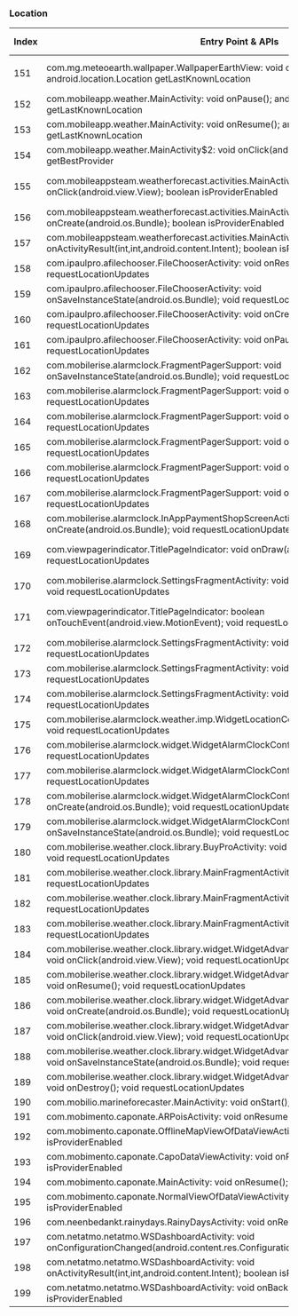 ### Location
| Index | Entry Point & APIs | Screen shot | Resource id | Label |
| ------------- | ------------- | ------------- |-------------|-------------|
| 151 | com.mg.meteoearth.wallpaper.WallpaperEarthView: void onResume(); android.location.Location getLastKnownLocation | ![](C:\Users\hfu\Documents\COSMOS\output\py\Play_win8\Weather\com.mg.meteoearth\com.mg.meteoearth.wallpaper.PreferencesEarthViewActivity.png) | {'2131755372': <sensitive_component.SensitiveComponent.SensitiveView object at 0x0948AB50>} | |
| 152 | com.mobileapp.weather.MainActivity: void onPause(); android.location.Location getLastKnownLocation | ![](C:\Users\hfu\Documents\COSMOS\output\py\Play_win8\Weather\com.mobileapp.weather\com.mobileapp.weather.MainActivity.png) |  | |
| 153 | com.mobileapp.weather.MainActivity: void onResume(); android.location.Location getLastKnownLocation | ![](C:\Users\hfu\Documents\COSMOS\output\py\Play_win8\Weather\com.mobileapp.weather\com.mobileapp.weather.MainActivity.png) |  | |
| 154 | com.mobileapp.weather.MainActivity$2: void onClick(android.view.View); java.lang.String getBestProvider | ![](C:\Users\hfu\Documents\COSMOS\output\py\Play_win8\Weather\com.mobileapp.weather\com.mobileapp.weather.MainActivity.png) |  | |
| 155 | com.mobileappsteam.weatherforecast.activities.MainActivity$3: void onClick(android.view.View); boolean isProviderEnabled | ![](C:\Users\hfu\Documents\COSMOS\output\py\Play_win8\Weather\com.mobileappsteam.weatherforecast\com.mobileappsteam.weatherforecast.activities.MainActivity.png) | {'2131624069': <sensitive_component.SensitiveComponent.SensitiveView object at 0x0921C190>} | |
| 156 | com.mobileappsteam.weatherforecast.activities.MainActivity: void onCreate(android.os.Bundle); boolean isProviderEnabled | ![](C:\Users\hfu\Documents\COSMOS\output\py\Play_win8\Weather\com.mobileappsteam.weatherforecast\com.mobileappsteam.weatherforecast.activities.MainActivity.png) |  | |
| 157 | com.mobileappsteam.weatherforecast.activities.MainActivity: void onActivityResult(int,int,android.content.Intent); boolean isProviderEnabled | ![](C:\Users\hfu\Documents\COSMOS\output\py\Play_win8\Weather\com.mobileappsteam.weatherforecast\com.mobileappsteam.weatherforecast.activities.MainActivity.png) |  | |
| 158 | com.ipaulpro.afilechooser.FileChooserActivity: void onResume(); void requestLocationUpdates | ![](C:\Users\hfu\Documents\COSMOS\output\py\Play_win8\Weather\com.mobilerise.alarmclock\com.ipaulpro.afilechooser.FileChooserActivity.png) |  | |
| 159 | com.ipaulpro.afilechooser.FileChooserActivity: void onSaveInstanceState(android.os.Bundle); void requestLocationUpdates | ![](C:\Users\hfu\Documents\COSMOS\output\py\Play_win8\Weather\com.mobilerise.alarmclock\com.ipaulpro.afilechooser.FileChooserActivity.png) |  | |
| 160 | com.ipaulpro.afilechooser.FileChooserActivity: void onCreate(android.os.Bundle); void requestLocationUpdates | ![](C:\Users\hfu\Documents\COSMOS\output\py\Play_win8\Weather\com.mobilerise.alarmclock\com.ipaulpro.afilechooser.FileChooserActivity.png) |  | |
| 161 | com.ipaulpro.afilechooser.FileChooserActivity: void onPause(); void requestLocationUpdates | ![](C:\Users\hfu\Documents\COSMOS\output\py\Play_win8\Weather\com.mobilerise.alarmclock\com.ipaulpro.afilechooser.FileChooserActivity.png) |  | |
| 162 | com.mobilerise.alarmclock.FragmentPagerSupport: void onSaveInstanceState(android.os.Bundle); void requestLocationUpdates | ![](C:\Users\hfu\Documents\COSMOS\output\py\Play_win8\Weather\com.mobilerise.alarmclock\com.mobilerise.alarmclock.FragmentPagerSupport.png) |  | |
| 163 | com.mobilerise.alarmclock.FragmentPagerSupport: void onResume(); void requestLocationUpdates | ![](C:\Users\hfu\Documents\COSMOS\output\py\Play_win8\Weather\com.mobilerise.alarmclock\com.mobilerise.alarmclock.FragmentPagerSupport.png) |  | |
| 164 | com.mobilerise.alarmclock.FragmentPagerSupport: void onDestroy(); void requestLocationUpdates | ![](C:\Users\hfu\Documents\COSMOS\output\py\Play_win8\Weather\com.mobilerise.alarmclock\com.mobilerise.alarmclock.FragmentPagerSupport.png) |  | |
| 165 | com.mobilerise.alarmclock.FragmentPagerSupport: void onStop(); void requestLocationUpdates | ![](C:\Users\hfu\Documents\COSMOS\output\py\Play_win8\Weather\com.mobilerise.alarmclock\com.mobilerise.alarmclock.FragmentPagerSupport.png) |  | |
| 166 | com.mobilerise.alarmclock.FragmentPagerSupport: void onBackPressed(); void requestLocationUpdates | ![](C:\Users\hfu\Documents\COSMOS\output\py\Play_win8\Weather\com.mobilerise.alarmclock\com.mobilerise.alarmclock.FragmentPagerSupport.png) |  | |
| 167 | com.mobilerise.alarmclock.FragmentPagerSupport: void onStart(); void requestLocationUpdates | ![](C:\Users\hfu\Documents\COSMOS\output\py\Play_win8\Weather\com.mobilerise.alarmclock\com.mobilerise.alarmclock.FragmentPagerSupport.png) |  | |
| 168 | com.mobilerise.alarmclock.InAppPaymentShopScreenActivityKindleVersion: void onCreate(android.os.Bundle); void requestLocationUpdates | ![](C:\Users\hfu\Documents\COSMOS\output\py\Play_win8\Weather\com.mobilerise.alarmclock\com.mobilerise.alarmclock.InAppPaymentShopScreenActivityKindleVersion.png) |  | |
| 169 | com.viewpagerindicator.TitlePageIndicator: void onDraw(android.graphics.Canvas); void requestLocationUpdates | ![](C:\Users\hfu\Documents\COSMOS\output\py\Play_win8\Weather\com.mobilerise.alarmclock\com.mobilerise.alarmclock.SettingsFragmentActivity.png) | {'2131296727': <sensitive_component.SensitiveComponent.SensitiveView object at 0x03679170>} | |
| 170 | com.mobilerise.alarmclock.SettingsFragmentActivity: void onCreate(android.os.Bundle); void requestLocationUpdates | ![](C:\Users\hfu\Documents\COSMOS\output\py\Play_win8\Weather\com.mobilerise.alarmclock\com.mobilerise.alarmclock.SettingsFragmentActivity.png) |  | |
| 171 | com.viewpagerindicator.TitlePageIndicator: boolean onTouchEvent(android.view.MotionEvent); void requestLocationUpdates | ![](C:\Users\hfu\Documents\COSMOS\output\py\Play_win8\Weather\com.mobilerise.alarmclock\com.mobilerise.alarmclock.SettingsFragmentActivity.png) | {'2131296727': <sensitive_component.SensitiveComponent.SensitiveView object at 0x03679CD0>} | |
| 172 | com.mobilerise.alarmclock.SettingsFragmentActivity: void onStart(); void requestLocationUpdates | ![](C:\Users\hfu\Documents\COSMOS\output\py\Play_win8\Weather\com.mobilerise.alarmclock\com.mobilerise.alarmclock.SettingsFragmentActivity.png) |  | |
| 173 | com.mobilerise.alarmclock.SettingsFragmentActivity: void onStop(); void requestLocationUpdates | ![](C:\Users\hfu\Documents\COSMOS\output\py\Play_win8\Weather\com.mobilerise.alarmclock\com.mobilerise.alarmclock.SettingsFragmentActivity.png) |  | |
| 174 | com.mobilerise.alarmclock.SettingsFragmentActivity: void onResume(); void requestLocationUpdates | ![](C:\Users\hfu\Documents\COSMOS\output\py\Play_win8\Weather\com.mobilerise.alarmclock\com.mobilerise.alarmclock.SettingsFragmentActivity.png) |  | |
| 175 | com.mobilerise.alarmclock.weather.imp.WidgetLocationConfigureActivity: void onStop(); void requestLocationUpdates | ![](C:\Users\hfu\Documents\COSMOS\output\py\Play_win8\Weather\com.mobilerise.alarmclock\com.mobilerise.alarmclock.weather.imp.WidgetLocationConfigureActivity.png) |  | |
| 176 | com.mobilerise.alarmclock.widget.WidgetAlarmClockConfigure: void onResume(); void requestLocationUpdates | ![](C:\Users\hfu\Documents\COSMOS\output\py\Play_win8\Weather\com.mobilerise.alarmclock\com.mobilerise.alarmclock.widget.WidgetAlarmClockConfigure.png) |  | |
| 177 | com.mobilerise.alarmclock.widget.WidgetAlarmClockConfigure: void onDestroy(); void requestLocationUpdates | ![](C:\Users\hfu\Documents\COSMOS\output\py\Play_win8\Weather\com.mobilerise.alarmclock\com.mobilerise.alarmclock.widget.WidgetAlarmClockConfigure.png) |  | |
| 178 | com.mobilerise.alarmclock.widget.WidgetAlarmClockConfigure: void onCreate(android.os.Bundle); void requestLocationUpdates | ![](C:\Users\hfu\Documents\COSMOS\output\py\Play_win8\Weather\com.mobilerise.alarmclock\com.mobilerise.alarmclock.widget.WidgetAlarmClockConfigure.png) |  | |
| 179 | com.mobilerise.alarmclock.widget.WidgetAlarmClockConfigure: void onSaveInstanceState(android.os.Bundle); void requestLocationUpdates | ![](C:\Users\hfu\Documents\COSMOS\output\py\Play_win8\Weather\com.mobilerise.alarmclock\com.mobilerise.alarmclock.widget.WidgetAlarmClockConfigure.png) |  | |
| 180 | com.mobilerise.weather.clock.library.BuyProActivity: void onCreate(android.os.Bundle); void requestLocationUpdates | ![](C:\Users\hfu\Documents\COSMOS\output\py\Play_win8\Weather\com.mobilerise.weatherriseclock\com.mobilerise.weather.clock.library.BuyProActivity.png) |  | |
| 181 | com.mobilerise.weather.clock.library.MainFragmentActivity: void onDestroy(); void requestLocationUpdates | ![](C:\Users\hfu\Documents\COSMOS\output\py\Play_win8\Weather\com.mobilerise.weatherriseclock\com.mobilerise.weather.clock.library.MainFragmentActivity.png) |  | |
| 182 | com.mobilerise.weather.clock.library.MainFragmentActivity: void onStop(); void requestLocationUpdates | ![](C:\Users\hfu\Documents\COSMOS\output\py\Play_win8\Weather\com.mobilerise.weather.clock.free\com.mobilerise.weather.clock.library.MainFragmentActivity.png) |  | |
| 183 | com.mobilerise.weather.clock.library.MainFragmentActivity: void onStart(); void requestLocationUpdates | ![](C:\Users\hfu\Documents\COSMOS\output\py\Play_win8\Weather\com.mobilerise.weatherriseclock\com.mobilerise.weather.clock.library.MainFragmentActivity.png) |  | |
| 184 | com.mobilerise.weather.clock.library.widget.WidgetAdvancedConfigureFragmentActivity$8: void onClick(android.view.View); void requestLocationUpdates | ![](C:\Users\hfu\Documents\COSMOS\output\py\Play_win8\Weather\com.mobilerise.weatherriseclock\com.mobilerise.weather.clock.library.widget.WidgetAdvancedConfigureFragmentActivity.png) |  | |
| 185 | com.mobilerise.weather.clock.library.widget.WidgetAdvancedConfigureFragmentActivity: void onResume(); void requestLocationUpdates | ![](C:\Users\hfu\Documents\COSMOS\output\py\Play_win8\Weather\com.mobilerise.weatherriseclock\com.mobilerise.weather.clock.library.widget.WidgetAdvancedConfigureFragmentActivity.png) |  | |
| 186 | com.mobilerise.weather.clock.library.widget.WidgetAdvancedConfigureFragmentActivity: void onCreate(android.os.Bundle); void requestLocationUpdates | ![](C:\Users\hfu\Documents\COSMOS\output\py\Play_win8\Weather\com.mobilerise.weatherriseclock\com.mobilerise.weather.clock.library.widget.WidgetAdvancedConfigureFragmentActivity.png) |  | |
| 187 | com.mobilerise.weather.clock.library.widget.WidgetAdvancedConfigureFragmentActivity$7: void onClick(android.view.View); void requestLocationUpdates | ![](C:\Users\hfu\Documents\COSMOS\output\py\Play_win8\Weather\com.mobilerise.weatherriseclock\com.mobilerise.weather.clock.library.widget.WidgetAdvancedConfigureFragmentActivity.png) |  | |
| 188 | com.mobilerise.weather.clock.library.widget.WidgetAdvancedConfigureFragmentActivity: void onSaveInstanceState(android.os.Bundle); void requestLocationUpdates | ![](C:\Users\hfu\Documents\COSMOS\output\py\Play_win8\Weather\com.mobilerise.weatherriseclock\com.mobilerise.weather.clock.library.widget.WidgetAdvancedConfigureFragmentActivity.png) |  | |
| 189 | com.mobilerise.weather.clock.library.widget.WidgetAdvancedConfigureFragmentActivity: void onDestroy(); void requestLocationUpdates | ![](C:\Users\hfu\Documents\COSMOS\output\py\Play_win8\Weather\com.mobilerise.weatherriseclock\com.mobilerise.weather.clock.library.widget.WidgetAdvancedConfigureFragmentActivity.png) |  | |
| 190 | com.mobilio.marineforecaster.MainActivity: void onStart(); boolean isProviderEnabled | ![](C:\Users\hfu\Documents\COSMOS\output\py\Play_win8\Weather\com.mobilio.marineforecaster\com.mobilio.marineforecaster.MainActivity.png) |  | |
| 191 | com.mobimento.caponate.ARPoisActivity: void onResume(); boolean isProviderEnabled | ![](C:\Users\hfu\Documents\COSMOS\output\py\Play_win8\Weather\com.mobincube.android.sc_3D6FDE\com.mobimento.caponate.ARPoisActivity.png) |  | |
| 192 | com.mobimento.caponate.OfflineMapViewOfDataViewActivity: void onResume(); boolean isProviderEnabled | ![](C:\Users\hfu\Documents\COSMOS\output\py\Play_win8\Weather\com.mobincube.android.sc_3D6FDE\com.mobimento.caponate.OfflineMapViewOfDataViewActivity.png) |  | |
| 193 | com.mobimento.caponate.CapoDataViewActivity: void onResume(); boolean isProviderEnabled | ![](C:\Users\hfu\Documents\COSMOS\output\py\Play_win8\Weather\com.mobincube.android.sc_3DJS18\com.mobimento.caponate.CapoDataViewActivity.png) |  | |
| 194 | com.mobimento.caponate.MainActivity: void onResume(); boolean isProviderEnabled | ![](C:\Users\hfu\Documents\COSMOS\output\py\Play_win8\Weather\com.mobincube.android.sc_3E5ECK\com.mobimento.caponate.MainActivity.png) |  | |
| 195 | com.mobimento.caponate.NormalViewOfDataViewActivity: void onResume(); boolean isProviderEnabled | ![](C:\Users\hfu\Documents\COSMOS\output\py\Play_win8\Weather\com.mobincube.empbcs_clima.sc_31GJAB\com.mobimento.caponate.NormalViewOfDataViewActivity.png) |  | |
| 196 | com.neenbedankt.rainydays.RainyDaysActivity: void onResume(); void requestSingleUpdate | ![](C:\Users\hfu\Documents\COSMOS\output\py\Play_win8\Weather\com.neenbedankt.rainydays\com.neenbedankt.rainydays.RainyDaysActivity.png) |  | |
| 197 | com.netatmo.netatmo.WSDashboardActivity: void onConfigurationChanged(android.content.res.Configuration); boolean isProviderEnabled | ![](C:\Users\hfu\Documents\COSMOS\output\py\Play_win8\Weather\com.netatmo.netatmo\com.netatmo.netatmo.WSDashboardActivity.png) |  | |
| 198 | com.netatmo.netatmo.WSDashboardActivity: void onActivityResult(int,int,android.content.Intent); boolean isProviderEnabled | ![](C:\Users\hfu\Documents\COSMOS\output\py\Play_win8\Weather\com.netatmo.netatmo\com.netatmo.netatmo.WSDashboardActivity.png) |  | |
| 199 | com.netatmo.netatmo.WSDashboardActivity: void onBackPressed(); boolean isProviderEnabled | ![](C:\Users\hfu\Documents\COSMOS\output\py\Play_win8\Weather\com.netatmo.netatmo\com.netatmo.netatmo.WSDashboardActivity.png) |  | |
